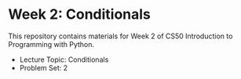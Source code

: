 # Week 2: Conditionals

This repository contains materials for Week 2 of CS50 Introduction to Programming with Python.

- Lecture Topic: Conditionals
- Problem Set: 2